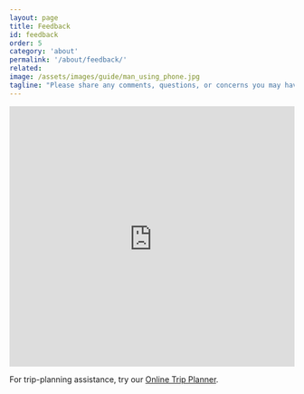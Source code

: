 ```yaml
---
layout: page
title: Feedback
id: feedback
order: 5
category: 'about'
permalink: '/about/feedback/'
related: 
image: /assets/images/guide/man_using_phone.jpg
tagline: "Please share any comments, questions, or concerns you may have about ATLtransit."
---
```

<div class="row">
	<div class="panel panel-default top-buffer col-md-12" style="padding-top:10px; background-color:#ddd">
		<iframe width="100%" height="450" frameborder="0" scrolling="no" src="https://atlregional.wufoo.com/embed/atltransitorg-feedback-form/"></iframe>
	</div>
</div>

For trip-planning assistance, try our [Online Trip Planner](/plan).
